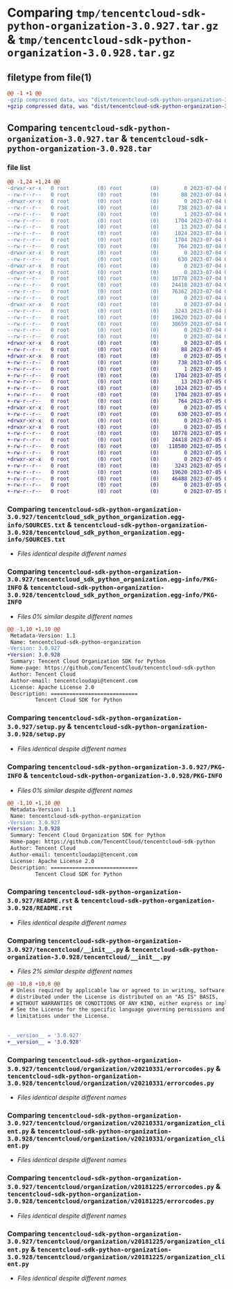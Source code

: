 # Comparing `tmp/tencentcloud-sdk-python-organization-3.0.927.tar.gz` & `tmp/tencentcloud-sdk-python-organization-3.0.928.tar.gz`

## filetype from file(1)

```diff
@@ -1 +1 @@
-gzip compressed data, was "dist/tencentcloud-sdk-python-organization-3.0.927.tar", last modified: Tue Jul  4 00:26:58 2023, max compression
+gzip compressed data, was "dist/tencentcloud-sdk-python-organization-3.0.928.tar", last modified: Wed Jul  5 00:30:51 2023, max compression
```

## Comparing `tencentcloud-sdk-python-organization-3.0.927.tar` & `tencentcloud-sdk-python-organization-3.0.928.tar`

### file list

```diff
@@ -1,24 +1,24 @@
-drwxr-xr-x   0 root         (0) root         (0)        0 2023-07-04 00:26:58.000000 tencentcloud-sdk-python-organization-3.0.927/
--rw-r--r--   0 root         (0) root         (0)       88 2023-07-04 00:26:58.000000 tencentcloud-sdk-python-organization-3.0.927/setup.cfg
-drwxr-xr-x   0 root         (0) root         (0)        0 2023-07-04 00:26:58.000000 tencentcloud-sdk-python-organization-3.0.927/tencentcloud_sdk_python_organization.egg-info/
--rw-r--r--   0 root         (0) root         (0)      738 2023-07-04 00:26:58.000000 tencentcloud-sdk-python-organization-3.0.927/tencentcloud_sdk_python_organization.egg-info/SOURCES.txt
--rw-r--r--   0 root         (0) root         (0)        1 2023-07-04 00:26:58.000000 tencentcloud-sdk-python-organization-3.0.927/tencentcloud_sdk_python_organization.egg-info/dependency_links.txt
--rw-r--r--   0 root         (0) root         (0)     1704 2023-07-04 00:26:58.000000 tencentcloud-sdk-python-organization-3.0.927/tencentcloud_sdk_python_organization.egg-info/PKG-INFO
--rw-r--r--   0 root         (0) root         (0)       13 2023-07-04 00:26:58.000000 tencentcloud-sdk-python-organization-3.0.927/tencentcloud_sdk_python_organization.egg-info/top_level.txt
--rw-r--r--   0 root         (0) root         (0)     1024 2023-07-04 00:26:58.000000 tencentcloud-sdk-python-organization-3.0.927/setup.py
--rw-r--r--   0 root         (0) root         (0)     1704 2023-07-04 00:26:58.000000 tencentcloud-sdk-python-organization-3.0.927/PKG-INFO
--rw-r--r--   0 root         (0) root         (0)      764 2023-07-04 00:26:58.000000 tencentcloud-sdk-python-organization-3.0.927/README.rst
-drwxr-xr-x   0 root         (0) root         (0)        0 2023-07-04 00:26:58.000000 tencentcloud-sdk-python-organization-3.0.927/tencentcloud/
--rw-r--r--   0 root         (0) root         (0)      630 2023-07-04 00:26:58.000000 tencentcloud-sdk-python-organization-3.0.927/tencentcloud/__init__.py
-drwxr-xr-x   0 root         (0) root         (0)        0 2023-07-04 00:26:58.000000 tencentcloud-sdk-python-organization-3.0.927/tencentcloud/organization/
-drwxr-xr-x   0 root         (0) root         (0)        0 2023-07-04 00:26:58.000000 tencentcloud-sdk-python-organization-3.0.927/tencentcloud/organization/v20210331/
--rw-r--r--   0 root         (0) root         (0)    10778 2023-07-04 00:26:58.000000 tencentcloud-sdk-python-organization-3.0.927/tencentcloud/organization/v20210331/errorcodes.py
--rw-r--r--   0 root         (0) root         (0)    24418 2023-07-04 00:26:58.000000 tencentcloud-sdk-python-organization-3.0.927/tencentcloud/organization/v20210331/organization_client.py
--rw-r--r--   0 root         (0) root         (0)    76362 2023-07-04 00:26:58.000000 tencentcloud-sdk-python-organization-3.0.927/tencentcloud/organization/v20210331/models.py
--rw-r--r--   0 root         (0) root         (0)        0 2023-07-04 00:26:58.000000 tencentcloud-sdk-python-organization-3.0.927/tencentcloud/organization/v20210331/__init__.py
-drwxr-xr-x   0 root         (0) root         (0)        0 2023-07-04 00:26:58.000000 tencentcloud-sdk-python-organization-3.0.927/tencentcloud/organization/v20181225/
--rw-r--r--   0 root         (0) root         (0)     3243 2023-07-04 00:26:58.000000 tencentcloud-sdk-python-organization-3.0.927/tencentcloud/organization/v20181225/errorcodes.py
--rw-r--r--   0 root         (0) root         (0)    19620 2023-07-04 00:26:58.000000 tencentcloud-sdk-python-organization-3.0.927/tencentcloud/organization/v20181225/organization_client.py
--rw-r--r--   0 root         (0) root         (0)    30659 2023-07-04 00:26:58.000000 tencentcloud-sdk-python-organization-3.0.927/tencentcloud/organization/v20181225/models.py
--rw-r--r--   0 root         (0) root         (0)        0 2023-07-04 00:26:58.000000 tencentcloud-sdk-python-organization-3.0.927/tencentcloud/organization/v20181225/__init__.py
--rw-r--r--   0 root         (0) root         (0)        0 2023-07-04 00:26:58.000000 tencentcloud-sdk-python-organization-3.0.927/tencentcloud/organization/__init__.py
+drwxr-xr-x   0 root         (0) root         (0)        0 2023-07-05 00:30:51.000000 tencentcloud-sdk-python-organization-3.0.928/
+-rw-r--r--   0 root         (0) root         (0)       88 2023-07-05 00:30:51.000000 tencentcloud-sdk-python-organization-3.0.928/setup.cfg
+drwxr-xr-x   0 root         (0) root         (0)        0 2023-07-05 00:30:51.000000 tencentcloud-sdk-python-organization-3.0.928/tencentcloud_sdk_python_organization.egg-info/
+-rw-r--r--   0 root         (0) root         (0)      738 2023-07-05 00:30:51.000000 tencentcloud-sdk-python-organization-3.0.928/tencentcloud_sdk_python_organization.egg-info/SOURCES.txt
+-rw-r--r--   0 root         (0) root         (0)        1 2023-07-05 00:30:51.000000 tencentcloud-sdk-python-organization-3.0.928/tencentcloud_sdk_python_organization.egg-info/dependency_links.txt
+-rw-r--r--   0 root         (0) root         (0)     1704 2023-07-05 00:30:51.000000 tencentcloud-sdk-python-organization-3.0.928/tencentcloud_sdk_python_organization.egg-info/PKG-INFO
+-rw-r--r--   0 root         (0) root         (0)       13 2023-07-05 00:30:51.000000 tencentcloud-sdk-python-organization-3.0.928/tencentcloud_sdk_python_organization.egg-info/top_level.txt
+-rw-r--r--   0 root         (0) root         (0)     1024 2023-07-05 00:30:51.000000 tencentcloud-sdk-python-organization-3.0.928/setup.py
+-rw-r--r--   0 root         (0) root         (0)     1704 2023-07-05 00:30:51.000000 tencentcloud-sdk-python-organization-3.0.928/PKG-INFO
+-rw-r--r--   0 root         (0) root         (0)      764 2023-07-05 00:30:51.000000 tencentcloud-sdk-python-organization-3.0.928/README.rst
+drwxr-xr-x   0 root         (0) root         (0)        0 2023-07-05 00:30:51.000000 tencentcloud-sdk-python-organization-3.0.928/tencentcloud/
+-rw-r--r--   0 root         (0) root         (0)      630 2023-07-05 00:30:51.000000 tencentcloud-sdk-python-organization-3.0.928/tencentcloud/__init__.py
+drwxr-xr-x   0 root         (0) root         (0)        0 2023-07-05 00:30:51.000000 tencentcloud-sdk-python-organization-3.0.928/tencentcloud/organization/
+drwxr-xr-x   0 root         (0) root         (0)        0 2023-07-05 00:30:51.000000 tencentcloud-sdk-python-organization-3.0.928/tencentcloud/organization/v20210331/
+-rw-r--r--   0 root         (0) root         (0)    10778 2023-07-05 00:30:51.000000 tencentcloud-sdk-python-organization-3.0.928/tencentcloud/organization/v20210331/errorcodes.py
+-rw-r--r--   0 root         (0) root         (0)    24418 2023-07-05 00:30:51.000000 tencentcloud-sdk-python-organization-3.0.928/tencentcloud/organization/v20210331/organization_client.py
+-rw-r--r--   0 root         (0) root         (0)   118580 2023-07-05 00:30:51.000000 tencentcloud-sdk-python-organization-3.0.928/tencentcloud/organization/v20210331/models.py
+-rw-r--r--   0 root         (0) root         (0)        0 2023-07-05 00:30:51.000000 tencentcloud-sdk-python-organization-3.0.928/tencentcloud/organization/v20210331/__init__.py
+drwxr-xr-x   0 root         (0) root         (0)        0 2023-07-05 00:30:51.000000 tencentcloud-sdk-python-organization-3.0.928/tencentcloud/organization/v20181225/
+-rw-r--r--   0 root         (0) root         (0)     3243 2023-07-05 00:30:51.000000 tencentcloud-sdk-python-organization-3.0.928/tencentcloud/organization/v20181225/errorcodes.py
+-rw-r--r--   0 root         (0) root         (0)    19620 2023-07-05 00:30:51.000000 tencentcloud-sdk-python-organization-3.0.928/tencentcloud/organization/v20181225/organization_client.py
+-rw-r--r--   0 root         (0) root         (0)    46488 2023-07-05 00:30:51.000000 tencentcloud-sdk-python-organization-3.0.928/tencentcloud/organization/v20181225/models.py
+-rw-r--r--   0 root         (0) root         (0)        0 2023-07-05 00:30:51.000000 tencentcloud-sdk-python-organization-3.0.928/tencentcloud/organization/v20181225/__init__.py
+-rw-r--r--   0 root         (0) root         (0)        0 2023-07-05 00:30:51.000000 tencentcloud-sdk-python-organization-3.0.928/tencentcloud/organization/__init__.py
```

### Comparing `tencentcloud-sdk-python-organization-3.0.927/tencentcloud_sdk_python_organization.egg-info/SOURCES.txt` & `tencentcloud-sdk-python-organization-3.0.928/tencentcloud_sdk_python_organization.egg-info/SOURCES.txt`

 * *Files identical despite different names*

### Comparing `tencentcloud-sdk-python-organization-3.0.927/tencentcloud_sdk_python_organization.egg-info/PKG-INFO` & `tencentcloud-sdk-python-organization-3.0.928/tencentcloud_sdk_python_organization.egg-info/PKG-INFO`

 * *Files 0% similar despite different names*

```diff
@@ -1,10 +1,10 @@
 Metadata-Version: 1.1
 Name: tencentcloud-sdk-python-organization
-Version: 3.0.927
+Version: 3.0.928
 Summary: Tencent Cloud Organization SDK for Python
 Home-page: https://github.com/TencentCloud/tencentcloud-sdk-python
 Author: Tencent Cloud
 Author-email: tencentcloudapi@tencent.com
 License: Apache License 2.0
 Description: ============================
         Tencent Cloud SDK for Python
```

### Comparing `tencentcloud-sdk-python-organization-3.0.927/setup.py` & `tencentcloud-sdk-python-organization-3.0.928/setup.py`

 * *Files identical despite different names*

### Comparing `tencentcloud-sdk-python-organization-3.0.927/PKG-INFO` & `tencentcloud-sdk-python-organization-3.0.928/PKG-INFO`

 * *Files 0% similar despite different names*

```diff
@@ -1,10 +1,10 @@
 Metadata-Version: 1.1
 Name: tencentcloud-sdk-python-organization
-Version: 3.0.927
+Version: 3.0.928
 Summary: Tencent Cloud Organization SDK for Python
 Home-page: https://github.com/TencentCloud/tencentcloud-sdk-python
 Author: Tencent Cloud
 Author-email: tencentcloudapi@tencent.com
 License: Apache License 2.0
 Description: ============================
         Tencent Cloud SDK for Python
```

### Comparing `tencentcloud-sdk-python-organization-3.0.927/README.rst` & `tencentcloud-sdk-python-organization-3.0.928/README.rst`

 * *Files identical despite different names*

### Comparing `tencentcloud-sdk-python-organization-3.0.927/tencentcloud/__init__.py` & `tencentcloud-sdk-python-organization-3.0.928/tencentcloud/__init__.py`

 * *Files 2% similar despite different names*

```diff
@@ -10,8 +10,8 @@
 # Unless required by applicable law or agreed to in writing, software
 # distributed under the License is distributed on an "AS IS" BASIS,
 # WITHOUT WARRANTIES OR CONDITIONS OF ANY KIND, either express or implied.
 # See the License for the specific language governing permissions and
 # limitations under the License.
 
 
-__version__ = '3.0.927'
+__version__ = '3.0.928'
```

### Comparing `tencentcloud-sdk-python-organization-3.0.927/tencentcloud/organization/v20210331/errorcodes.py` & `tencentcloud-sdk-python-organization-3.0.928/tencentcloud/organization/v20210331/errorcodes.py`

 * *Files identical despite different names*

### Comparing `tencentcloud-sdk-python-organization-3.0.927/tencentcloud/organization/v20210331/organization_client.py` & `tencentcloud-sdk-python-organization-3.0.928/tencentcloud/organization/v20210331/organization_client.py`

 * *Files identical despite different names*

### Comparing `tencentcloud-sdk-python-organization-3.0.927/tencentcloud/organization/v20181225/errorcodes.py` & `tencentcloud-sdk-python-organization-3.0.928/tencentcloud/organization/v20181225/errorcodes.py`

 * *Files identical despite different names*

### Comparing `tencentcloud-sdk-python-organization-3.0.927/tencentcloud/organization/v20181225/organization_client.py` & `tencentcloud-sdk-python-organization-3.0.928/tencentcloud/organization/v20181225/organization_client.py`

 * *Files identical despite different names*

